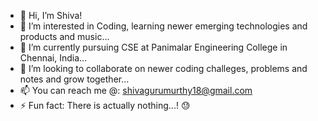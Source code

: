 - 👋 Hi, I’m Shiva!
- 👀 I’m interested in Coding, learning newer emerging technologies and products and music...
- 🌱 I’m currently pursuing CSE at Panimalar Engineering College in Chennai, India...
- 💞️ I’m looking to collaborate on newer coding challeges, problems and notes and grow together...
- 📫 You can reach me @: shivagurumurthy18@gmail.com
- ⚡ Fun fact: There is actually nothing...! 😓

<!---
ShivaGurumurthy/ShivaGurumurthy is a ✨ special ✨ repository because its `README.md` (this file) appears on your GitHub profile.
You can click the Preview link to take a look at your changes.
--->
